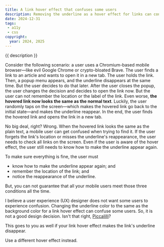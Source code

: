```yaml
---
title: A link hover effect that confuses some users
description: Removing the underline as a hover effect for links can confuse your mobile users.
date: 2024-12-31
tags:
 - a11y
 - css
copyright:
  year: 2024, 2025
---
```


{{ description }}

Consider the following scenario: a user uses a Chromium-based mobile browser—like evil Google Chrome or crypto-bloated Brave. The user finds a link to an article and wants to open it in a new tab. The user holds the link. Then, a popup menu appears, and the underline disappears at the same time. But the user decides to do that later. After the user closes the popup, the user changes the decision and decides to open the link now. But the user can not remember the location or the label of the link. Even worse, **the hovered link now looks the same as the normal text**. Luckily, the user randomly taps on the screen—which makes the hovered link go back to the initial state—and makes the underline reappear. In the end, the user finds the hovered link and opens the link in a new tab.

No big deal, right? Wrong. When the hovered link looks the same as the plain text, a mobile user can get confused when trying to find it. If the user forgets the link's location or misses the underline's reappearance, the user needs to check all links on the screen. Even if the user is aware of the hover effect, the user still needs to know how to make the underline appear again.

To make sure everything is fine, the user must

- know how to make the underline appear again; and
- remember the location of the link; and
- notice the reappearance of the underline.

But, you can not guarantee that all your mobile users meet those three conditions all the time.

I believe a user experience (UX) designer does not want some users to experience confusion. Changing the underline color to the same as the background color for a link hover effect can confuse some users. So, it is not a good design decision. Isn't that right, [Piccalilli](https://piccalil.li/)?

This goes to you as well if your link hover effect makes the link's underline disappear.

Use a different hover effect instead.
